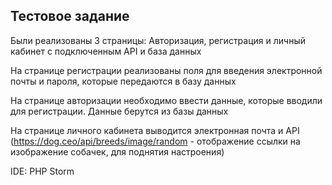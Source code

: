 Тестовое задание
-
Были реализованы 3 страницы: Авторизация, регистрация и личный кабинет с подключенным API и база данных 

На странице регистрации реализованы поля для введения электронной почты и пароля, которые передаются в базу данных 

На странице авторизации необходимо ввести данные, которые вводили для регистрации. Данные берутся из базы данных 

На странице личного кабинета выводится электронная почта и API (https://dog.ceo/api/breeds/image/random - отображение ссылки на изображение собачек, для поднятия настроения)

IDE: PHP Storm

